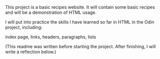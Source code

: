This project is a basic recipes website.
It will contain some basic recipes and will be a demonstration of HTML usage.

I will put into practice the skills I have learned so far in HTML in the Odin project, including:

index page, links, headers, paragraphs, lists

(This readme was written before starting the project. After finishing, I will write a reflection below.)

